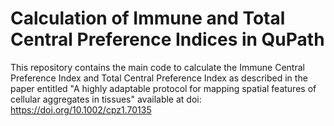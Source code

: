 # Calculation of Immune and Total Central Preference Indices in QuPath

This repository contains the main code to calculate the Immune Central Preference Index and Total Central Preference Index as described in the paper entitled "A highly adaptable protocol for mapping spatial features of cellular aggregates in tissues" available at doi: https://doi.org/10.1002/cpz1.70135

